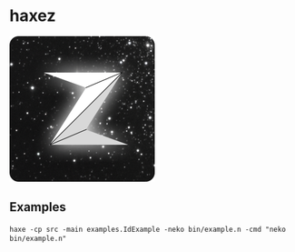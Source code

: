# haxez

<img src="img/haxez-stars.png" width="256" height="256"></img>

## Examples

```
haxe -cp src -main examples.IdExample -neko bin/example.n -cmd "neko bin/example.n"
```

